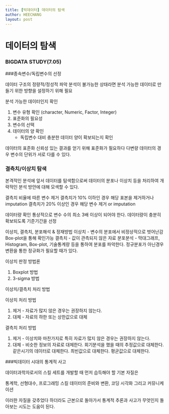 ```yaml
---
title: [빅데이터] 데이터의 탐색
author: HEECHANG
layout: post
---
```


# 데이터의 탐색
### BIGDATA STUDY(7.05)

###종속변수/독립변수의 선정

데이터 구조의 정량적/정성적 파악
분석이 불가능한 상태라면 분석 가능한 데이터로 만들기 위한 방향을 설정하기 위해 필요

분석 가능한 데이터인지 확인
1. 변수 유형 확인 (character, Numeric, Factor, Integer)
2. 표준화의 필요성
3. 변수의 선택
4. 데이터의 양 확인
   - 독립변수 대비 충분한 데이터 양이 확보되는지 확인

데이터의 표준화
신뢰성 있는 결과를 얻기 위해 표준화가 필요하다
다변량 데이터의 경우 변수의 단위가 서로 다를 수 있다.

### 결측치/이상치 탐색
본격적인 분석에 앞서 데이터를 탐색함으로써 데이터의 분포나 이상치 등을 처리하여 개략적인 분석 방안에 대해 모색할 수 있다.

결측치 비율에 따른 변수 제거
결측치가 10% 이하인 경우
해당 표본을 제거하거나 imputation
결측치가 20% 이상인 경우
해당 변수 제거 or imputation

데이터량 확인
통상적으로 변수 수의 최소 3배 이상이 되어야 한다.
데이터량이 충분히 확보되도록 기준기간을 선정

이상치, 결측치, 분포해석 & 정재방법
이상치 - 변수의 분포에서 비정상적으로 벗어난감 Box-plot을 통해 확인가능
결측치 - 값이 관측되지 않은 자료
분포분석 - 막대그래프, Histogram, Box-plot, 기술통계량 등을 통하여 분포를 파악한다. 정규분포가 아닌경우 변환을 통한 정규화가 필요할 때가 있다.


이상치 판정 방법론

1. Boxplot 방법
2. 3-sigma 방법


이상치/결측치 처리 방법

이상치 처리 방법
1. 제거 - 자료가 많지 않은 경우는 권장하지 않는다.
2. 대체 - 자료의 하한 또는 상한값으로 대체

결측치 처리 방법
1. 제거 - 이상치와 마찬가지로 특히 자료가 많지 않은 경우는 권장하지 않는다.
2. 대체 - 비슷한 정보의 자료로 대체한다.
         회기분석을 했을 때의 추정값으로 대체한다.
         같은시기의 데이터로 대체한다.
         최빈값으로 대체한다.
         평균값으로 대체한다.

###빅데이터 시대의 통계적 사고

데이터과학자로서의 스킬 세트를 개발할 때 먼저 습득해야 할 기본 자질은

통계학, 선형대수, 프로그래밍 스킬
데이터의 준비와 변환, 코딩
시각화
그리고 커뮤니케이션

이러한 자질을 갖추었다 하더라도 근본으로 돌아가서 통계적 추론과 사고가 무엇인지 돌아보는 시도는 도움이 된다.
